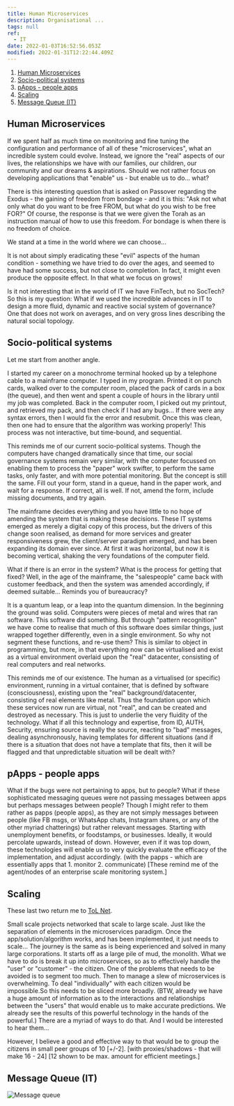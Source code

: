 ```yaml
---
title: Human Microservices
description: Organisational ...
tags: null
ref:
  - IT
date: 2022-01-03T16:52:56.053Z
modified: 2022-01-31T12:22:44.409Z
---
```


1. [Human Microservices](#human-microservices)
2. [Socio-political systems](#socio-political-systems)
3. [pApps - people apps](#papps---people-apps)
4. [Scaling](#scaling)
5. [Message Queue (IT)](#message-queue-it)

## Human Microservices

If we spent half as much time on monitoring and fine tuning the configuration and performance of all of these "microservices", what an incredible system could evolve. Instead, we ignore the "real" aspects of our lives, the relationships we have with our families, our children, our community and our dreams & aspirations. Should we not rather focus on developing applications that "enable" us - but enable us to do... what?

There is this interesting question that is asked on Passover regarding the Exodus - the gaining of freedom from bondage - and it is this: "Ask not what only what do you want to be free FROM, but what do you wish to be free FOR?" Of course, the response is that we were given the Torah as an instruction manual of how to use this freedom. For bondage is when there is no freedom of choice.

We stand at a time in the world where we can choose...

It is not about simply eradicating these "evil" aspects of the human condition - something we have tried to do over the ages, and seemed to have had some success, but not close to completion. In fact, it might even produce the opposite effect. In that what we focus on grows!

Is it not interesting that in the world of IT we have FinTech, but no SocTech? So this is my question: What if we used the incredible advances in IT to design a more fluid, dynamic and reactive social system of governance? One that does not work on averages, and on very gross lines describing the natural social topology.

## Socio-political systems

Let me start from another angle.

I started my career on a monochrome terminal hooked up by a telephone cable to a mainframe computer. I typed in my program. Printed it on punch cards, walked over to the computer room, placed the pack of cards in a box (the queue), and then went and spent a couple of hours in the library until my job was completed. Back in the computer room, I picked out my printout, and retrieved my pack, and then check if I had any bugs... If there were any syntax errors, then I would fix the error and resubmit. Once this was clean, then one had to ensure that the algorithm was working properly! This process was not interactive, but time-bound, and sequential.

This reminds me of our current socio-political systems. Though the computers have changed dramatically since that time, our social governance systems remain very similar, with the computer focussed on enabling them to process the "paper" work swifter, to perform the same tasks, only faster, and with more potential monitoring. But the concept is still the same. Fill out your form, stand in a queue, hand in the paper work, and wait for a response. If correct, all is well. If not, amend the form, include missing documents, and try again.

The mainframe decides everything and you have little to no hope of amending the system that is making these decisions. These IT systems emerged as merely a digital copy of this process, but the drivers of this change soon realised, as demand for more services and greater responsiveness grew, the client/server paradigm emerged, and has been expanding its domain ever since. At first it was horizontal, but now it is becoming vertical, shaking the very foundations of the computer field.

What if there is an error in the system? What is the process for getting that fixed? Well, in the age of the mainframe, the "salespeople" came back with customer feedback, and then the system was amended accordingly, if deemed suitable... Reminds you of bureaucracy?

It is a quantum leap, or a leap into the quantum dimension. In the beginning the ground was solid. Computers were pieces of metal and wires that ran software. This software did something. But through "pattern recognition" we have come to realise that much of this software does similar things, just wrapped together differently, even in a single environment. So why not segment these functions, and re-use them? This is similar to object in programming, but more, in that everything now can be virtualised and exist as a virtual environment overlaid upon the "real" datacenter, consisting of real computers and real networks.

This reminds me of our existence. The human as a virtualised (or specific) environment, running in a virtual container, that is defined by software (consciousness), existing upon the "real" background/datacenter, consisting of real elements like metal. Thus the foundation upon which these services now run are virtual, not "real", and can be created and destroyed as necessary. This is just to underlie the very fluidity of the technology. What if all this technology and expertise, from ID, AUTH, Security, ensuring source is really the source, reacting to "bad" messages, dealing asynchronously, having templates for different situations (and if there is a situation that does not have a template that fits, then it will be flagged and that unpredictable situation will be dealt with?

## pApps - people apps

What if the bugs were not pertaining to apps, but to people? What if these sophisticated messaging queues were not passing messages between apps but perhaps messages between people? Though I might refer to them rather as papps (people apps), as they are not simply messages between people (like FB msgs, or WhatsApp chats, Instagram shares, or any of the other myriad chatterings) but rather relevant messages. Starting with unemployment benefits, or foodstamps, or businesses. Ideally, it would percolate upwards, instead of down. However, even if it was top down, these technologies will enable us to very quickly evaluate the efficacy of the implementation, and adjust accordingly. (with the papps - which are essentially apps that 1. monitor 2. communicate) [These remind me of the agent/nodes of an enterprise scale monitoring system.]

## Scaling

These last two return me to [ToL Net](/tags/tol).

Small scale projects networked that scale to large scale. Just like the separation of elements in the microservices paradigm. Once the app/solution/algorithm works, and has been implemented, it just needs to scale... The journey is the same as is being experienced and solved in many large corporations. It starts off as a large pile of mud, the monolith. What we have to do is break it up into microservices, so as to effectively handle the "user" or "customer" - the citizen. One of the problems that needs to be avoided is to segment too much. Then to manage a slew of microservices is overwhelming. To deal "individually" with each citizen would be impossible.So this needs to be sliced more broadly. (BTW, already we have a huge amount of information as to the interactions and relationships between the "users" that would enable us to make accurate predictions. We already see the results of this powerful technology in the hands of the powerful.) There are a myriad of ways to do that. And I would be interested to hear them...

However, I believe a good and effective way to that would be to group the citizens in small peer groups of 10 [+/-2]. [with proxies/shadows - that will make 16 - 24] [12 shown to be max. amount for efficient meetings.]

## Message Queue (IT)

![Message queue](/posts/img/tol/ToL-IT.svg)
